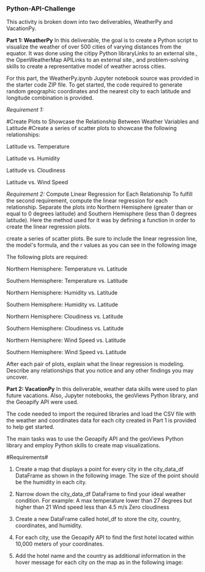 ### Python-API-Challenge


This activity is broken down into two deliverables, WeatherPy and VacationPy.

**Part 1: WeatherPy**
In this deliverable, the goal is to create a Python script to visualize the weather of over 500 cities of varying distances from the equator. It was done using the citipy Python libraryLinks to an external site., the OpenWeatherMap APILinks to an external site., and problem-solving skills to create a representative model of weather across cities.

For this part, the WeatherPy.ipynb Jupyter notebook source was provided in the starter code ZIP file. 
To get started, the code required to generate random geographic coordinates and the nearest city to each latitude and longitude combination is provided.

*Requirement 1:*

#Create Plots to Showcase the Relationship Between Weather Variables and Latitude
#Create a series of scatter plots to showcase the following relationships:

Latitude vs. Temperature

Latitude vs. Humidity

Latitude vs. Cloudiness

Latitude vs. Wind Speed

*Requirement 2:*
Compute Linear Regression for Each Relationship
To fulfill the second requirement, compute the linear regression for each relationship. 
Separate the plots into Northern Hemisphere (greater than or equal to 0 degrees latitude) and Southern Hemisphere (less than 0 degrees latitude). Here the method used for it was by defining a function in order to create the linear regression plots.

create a series of scatter plots. Be sure to include the linear regression line, the model's formula, and the r values as you can see in the following image

The following plots are required:

Northern Hemisphere: Temperature vs. Latitude

Southern Hemisphere: Temperature vs. Latitude

Northern Hemisphere: Humidity vs. Latitude

Southern Hemisphere: Humidity vs. Latitude

Northern Hemisphere: Cloudiness vs. Latitude

Southern Hemisphere: Cloudiness vs. Latitude

Northern Hemisphere: Wind Speed vs. Latitude

Southern Hemisphere: Wind Speed vs. Latitude

After each pair of plots, explain what the linear regression is modeling. Describe any relationships that you notice and any other findings you may uncover.

**Part 2: VacationPy**
In this deliverable, weather data skills were used to plan future vacations. Also, Jupyter notebooks, the geoViews Python library, and the Geoapify API were used.

The code needed to import the required libraries and load the CSV file with the weather and coordinates data for each city created in Part 1 is provided to help get started.

The main tasks was to use the Geoapify API and the geoViews Python library and employ Python skills to create map visualizations.

#Requirements#

1. Create a map that displays a point for every city in the city_data_df DataFrame as shown in the following image. The size of the point should be the humidity in each city.
   
2. Narrow down the city_data_df DataFrame to find your ideal weather condition. For example:
A max temperature lower than 27 degrees but higher than 21
Wind speed less than 4.5 m/s
Zero cloudiness

4. Create a new DataFrame called hotel_df to store the city, country, coordinates, and humidity.

5. For each city, use the Geoapify API to find the first hotel located within 10,000 meters of your coordinates.

6. Add the hotel name and the country as additional information in the hover message for each city on the map as in the following image:
